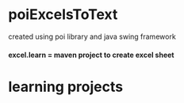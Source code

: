 # poiExcelsToText
created using poi library and java swing framework 
#### excel.learn = maven project to create excel sheet
# learning projects
